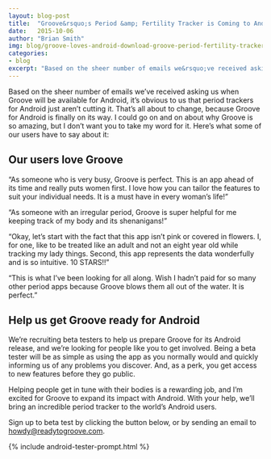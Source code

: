 ```yaml
---
layout: blog-post
title:  "Groove&rsquo;s Period &amp; Fertility Tracker is Coming to Android!"
date:   2015-10-06
author: "Brian Smith"
img: blog/groove-loves-android-download-groove-period-fertility-tracker-on-android.png
categories:
- blog
excerpt: "Based on the sheer number of emails we&rsquo;ve received asking us when Groove will be available for Android, it&rsquo;s obvious to us that period trackers for Android just aren&rsquo;t cutting it ..."
---
```


Based on the sheer number of emails we&rsquo;ve received asking us when Groove will be available for Android, it&rsquo;s obvious to us that period trackers for Android just aren&rsquo;t cutting it. That&rsquo;s all about to change, because Groove for Android is finally on its way. I could go on and on about why Groove is so amazing, but I don&rsquo;t want you to take my word for it. Here&rsquo;s what some of our users have to say about it:

## Our users love Groove ##

&ldquo;As someone who is very busy, Groove is perfect. This is an app ahead of its time and really puts women first. I love how you can tailor the features to suit your individual needs. It is a must have in every woman&rsquo;s life!&rdquo;

&ldquo;As someone with an irregular period, Groove is super helpful for me keeping track of my body and its shenanigans!&rdquo;

&ldquo;Okay, let&rsquo;s start with the fact that this app isn&rsquo;t pink or covered in flowers. I, for one, like to be treated like an adult and not an eight year old while tracking my lady things. Second, this app represents the data wonderfully and is so intuitive. 10 STARS!!&rdquo;

&ldquo;This is what I&rsquo;ve been looking for all along. Wish I hadn&rsquo;t paid for so many other period apps because Groove blows them all out of the water. It is perfect.&rdquo;

## Help us get Groove ready for Android ##

We&rsquo;re recruiting beta testers to help us prepare Groove for its Android release, and we&rsquo;re looking for people like you to get involved. Being a beta tester will be as simple as using the app as you normally would and quickly informing us of any problems you discover. And, as a perk, you get access to new features before they go public.

Helping people get in tune with their bodies is a rewarding job, and I&rsquo;m excited for Groove to expand its impact with Android. With your help, we&rsquo;ll bring an incredible period tracker to the world&rsquo;s Android users.

Sign up to beta test by clicking the button below, or by sending an email to howdy@readytogroove.com.


{% include android-tester-prompt.html %}